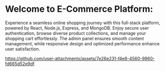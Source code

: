 # Welcome to E-Commerce Platform: 
Experience a seamless online shopping journey with this full-stack platform, powered by React, Node.js, Express, and MongoDB. Enjoy secure user authentication, browse diverse product collections, and manage your shopping cart effortlessly. The admin panel ensures smooth content management, while responsive design and optimized performance enhance user satisfaction.



https://github.com/user-attachments/assets/7e26e231-f4e8-4560-9960-fd665d52e9df


